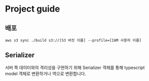 # Project guide

## 배포

```console
aws s3 sync ./build s3://[S3 버킷 이름] --profile=[IAM 사용자 이름]
```

## Serializer

서버 쪽 데이터와의 격리성을 구현하기 위해 Serializer 객체를 통해 typescript model 객체로 변환하거나 역으로 변환합니다.
